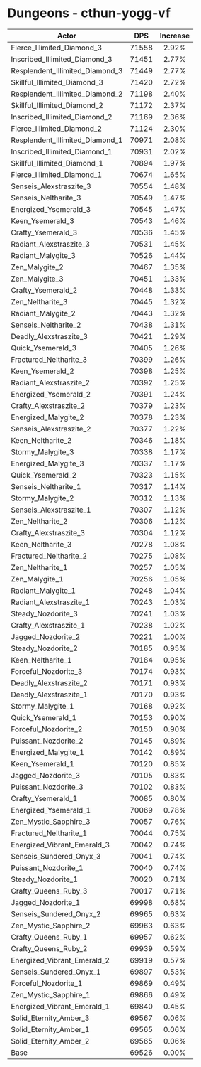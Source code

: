 # Dungeons - cthun-yogg-vf
| Actor | DPS | Increase |
|---|:---:|:---:|
|Fierce_Illimited_Diamond_3|71558|2.92%|
|Inscribed_Illimited_Diamond_3|71451|2.77%|
|Resplendent_Illimited_Diamond_3|71449|2.77%|
|Skillful_Illimited_Diamond_3|71420|2.72%|
|Resplendent_Illimited_Diamond_2|71198|2.40%|
|Skillful_Illimited_Diamond_2|71172|2.37%|
|Inscribed_Illimited_Diamond_2|71169|2.36%|
|Fierce_Illimited_Diamond_2|71124|2.30%|
|Resplendent_Illimited_Diamond_1|70971|2.08%|
|Inscribed_Illimited_Diamond_1|70931|2.02%|
|Skillful_Illimited_Diamond_1|70894|1.97%|
|Fierce_Illimited_Diamond_1|70674|1.65%|
|Senseis_Alexstraszite_3|70554|1.48%|
|Senseis_Neltharite_3|70549|1.47%|
|Energized_Ysemerald_3|70545|1.47%|
|Keen_Ysemerald_3|70543|1.46%|
|Crafty_Ysemerald_3|70536|1.45%|
|Radiant_Alexstraszite_3|70531|1.45%|
|Radiant_Malygite_3|70526|1.44%|
|Zen_Malygite_2|70467|1.35%|
|Zen_Malygite_3|70451|1.33%|
|Crafty_Ysemerald_2|70448|1.33%|
|Zen_Neltharite_3|70445|1.32%|
|Radiant_Malygite_2|70443|1.32%|
|Senseis_Neltharite_2|70438|1.31%|
|Deadly_Alexstraszite_3|70421|1.29%|
|Quick_Ysemerald_3|70405|1.26%|
|Fractured_Neltharite_3|70399|1.26%|
|Keen_Ysemerald_2|70398|1.25%|
|Radiant_Alexstraszite_2|70392|1.25%|
|Energized_Ysemerald_2|70391|1.24%|
|Crafty_Alexstraszite_2|70379|1.23%|
|Energized_Malygite_2|70378|1.23%|
|Senseis_Alexstraszite_2|70377|1.22%|
|Keen_Neltharite_2|70346|1.18%|
|Stormy_Malygite_3|70338|1.17%|
|Energized_Malygite_3|70337|1.17%|
|Quick_Ysemerald_2|70323|1.15%|
|Senseis_Neltharite_1|70317|1.14%|
|Stormy_Malygite_2|70312|1.13%|
|Senseis_Alexstraszite_1|70307|1.12%|
|Zen_Neltharite_2|70306|1.12%|
|Crafty_Alexstraszite_3|70304|1.12%|
|Keen_Neltharite_3|70278|1.08%|
|Fractured_Neltharite_2|70275|1.08%|
|Zen_Neltharite_1|70257|1.05%|
|Zen_Malygite_1|70256|1.05%|
|Radiant_Malygite_1|70248|1.04%|
|Radiant_Alexstraszite_1|70243|1.03%|
|Steady_Nozdorite_3|70241|1.03%|
|Crafty_Alexstraszite_1|70238|1.02%|
|Jagged_Nozdorite_2|70221|1.00%|
|Steady_Nozdorite_2|70185|0.95%|
|Keen_Neltharite_1|70184|0.95%|
|Forceful_Nozdorite_3|70174|0.93%|
|Deadly_Alexstraszite_2|70171|0.93%|
|Deadly_Alexstraszite_1|70170|0.93%|
|Stormy_Malygite_1|70168|0.92%|
|Quick_Ysemerald_1|70153|0.90%|
|Forceful_Nozdorite_2|70150|0.90%|
|Puissant_Nozdorite_2|70145|0.89%|
|Energized_Malygite_1|70142|0.89%|
|Keen_Ysemerald_1|70120|0.85%|
|Jagged_Nozdorite_3|70105|0.83%|
|Puissant_Nozdorite_3|70102|0.83%|
|Crafty_Ysemerald_1|70085|0.80%|
|Energized_Ysemerald_1|70069|0.78%|
|Zen_Mystic_Sapphire_3|70057|0.76%|
|Fractured_Neltharite_1|70044|0.75%|
|Energized_Vibrant_Emerald_3|70042|0.74%|
|Senseis_Sundered_Onyx_3|70041|0.74%|
|Puissant_Nozdorite_1|70040|0.74%|
|Steady_Nozdorite_1|70020|0.71%|
|Crafty_Queens_Ruby_3|70017|0.71%|
|Jagged_Nozdorite_1|69998|0.68%|
|Senseis_Sundered_Onyx_2|69965|0.63%|
|Zen_Mystic_Sapphire_2|69963|0.63%|
|Crafty_Queens_Ruby_1|69957|0.62%|
|Crafty_Queens_Ruby_2|69939|0.59%|
|Energized_Vibrant_Emerald_2|69919|0.57%|
|Senseis_Sundered_Onyx_1|69897|0.53%|
|Forceful_Nozdorite_1|69869|0.49%|
|Zen_Mystic_Sapphire_1|69866|0.49%|
|Energized_Vibrant_Emerald_1|69840|0.45%|
|Solid_Eternity_Amber_3|69567|0.06%|
|Solid_Eternity_Amber_1|69565|0.06%|
|Solid_Eternity_Amber_2|69565|0.06%|
|Base|69526|0.00%|
